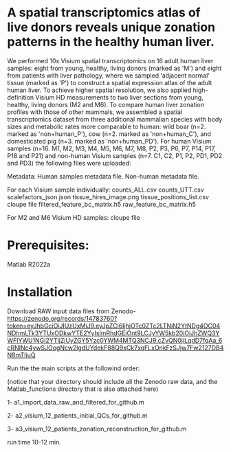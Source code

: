 # A spatial transcriptomics atlas of live donors reveals unique zonation patterns in the healthy human liver.

We performed 10x Visium spatial transcriptomics on 16 adult human liver samples: eight from young, healthy, living donors (marked as 'M') and eight from patients with liver pathology, where we sampled ‘adjacent normal’ tissue (marked as 'P') to construct a spatial expression atlas of the adult human liver. To achieve higher spatial resolution, we also applied high-definition Visium HD measurements to two liver sections from young, healthy, living donors (M2 and M6).
To compare human liver zonation profiles with those of other mammals, we assembled a spatial transcriptomics dataset from three additional mammalian species with body sizes and metabolic rates more comparable to human: wild boar (n=2. marked as 'non+human_P'), cow (n=2. marked as 'non+human_C'), and domesticated pig (n=3. marked as 'non+human_PD'). 
For human Visium samples (n=16. M1, M2, M3, M4, M5, M6, M7, M8, P2, P3, P6, P7, P14, P17, P18 and P21) and non-human Visium samples (n=7. C1, C2, P1, P2, PD1, PD2 and PD3) the following files were uploaded:

Metadata:
Human samples metadata file.
Non-human metadata file.

For each Visium sample individually:
counts_ALL.csv
counts_UTT.csv
scalefactors_json.json
tissue_hires_image.png
tissue_positions_list.csv
cloupe file
filtered_feature_bc_matrix.h5
raw_feature_bc_matrix.h5

For M2 and M6 Visium HD samples:
cloupe file

# Prerequisites:
Matlab R2022a

# Installation
Download RAW input data files from Zenodo-
https://zenodo.org/records/14783760?token=eyJhbGciOiJIUzUxMiJ9.eyJpZCI6IjhjOTc0ZTc2LTNiN2YtNDg4OC04NDhmLTk3YTUxODkwYTE2YyIsImRhdGEiOnt9LCJyYW5kb20iOiJhZWQ3YWFlYWU1NGI2YTljZjUyZGY5Yzc0YWM4MTQ3NCJ9.cZvQN0jiLqdD7fqAa_6cRNINc4ywSJOogNcw2lgdUYdekF88Q9xCk7xqFLxOnkFzSJjw7Fw2127DB4N8mTIjuQ

Run the the main scripts at the followind order:

(notice that your directory should include all the Zenodo raw data, and the Matlab_functions directory that is also attached here)

1- a1_import_data_raw_and_filtered_for_github.m

2- a2_visium_12_patients_initial_QCs_for_github.m

3- a3_visium_12_patients_zonation_reconstruction_for_github.m

run time 10-12 min.
